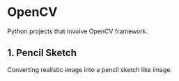 # OpenCV  
Python projects that involve OpenCV framework.  

## 1. Pencil Sketch  
   Converting realistic image into a pencil sketch like image.  
